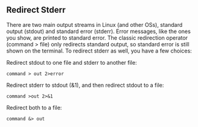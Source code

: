 ## Redirect Stderr

There are two main output streams in Linux (and other OSs), standard output (stdout) and standard error (stderr). Error messages, like the ones you show, are printed to standard error. The classic redirection operator (command > file) only redirects standard output, so standard error is still shown on the terminal. To redirect stderr as well, you have a few choices:

Redirect stdout to one file and stderr to another file:
    
    command > out 2>error

Redirect stderr to stdout (&1), and then redirect stdout to a file:
    
    command >out 2>&1

Redirect both to a file:
    
    command &> out